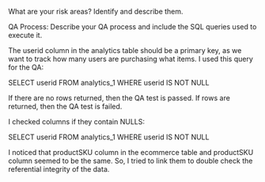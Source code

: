 What are your risk areas? Identify and describe them.



QA Process:
Describe your QA process and include the SQL queries used to execute it. 

The userid column in the analytics table should be a primary key, as we want to track how many users are purchasing what items. I used this query for the QA: 

SELECT userid 
FROM analytics_1
WHERE userid IS NOT NULL 

If there are no rows returned, then the QA test is passed. If rows are returned, then the QA test is failed. 

I checked columns if they contain NULLS: 

SELECT userid 
FROM analytics_1
WHERE userid IS NOT NULL 

I noticed that productSKU column in the ecommerce table and productSKU column seemed to be the same. So, I tried to link them to double check the referential integrity of the data. 
